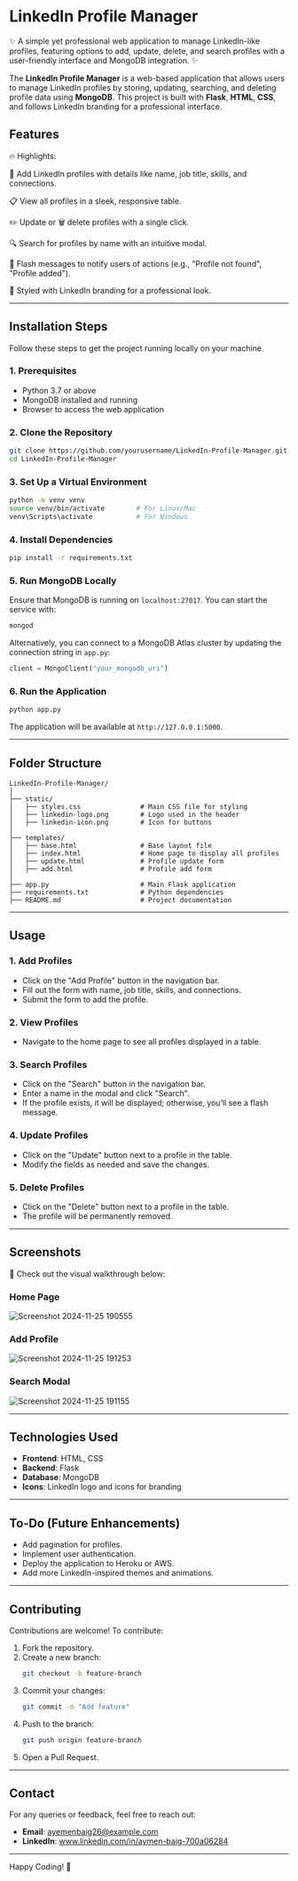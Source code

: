 # LinkedIn Profile Manager

✨ A simple yet professional web application to manage LinkedIn-like profiles, featuring options to add, update, delete, and search profiles with a user-friendly interface and MongoDB integration. ✨

The **LinkedIn Profile Manager** is a web-based application that allows users to manage LinkedIn profiles by storing, updating, searching, and deleting profile data using **MongoDB**. This project is built with **Flask**, **HTML**, **CSS**, and follows LinkedIn branding for a professional interface.

## **Features**
🔥 Highlights:

💼 Add LinkedIn profiles with details like name, job title, skills, and connections.

📋 View all profiles in a sleek, responsive table.

✏️ Update or 🗑️ delete profiles with a single click.

🔍 Search for profiles by name with an intuitive modal.

💬 Flash messages to notify users of actions (e.g., "Profile not found", "Profile added").

🎨 Styled with LinkedIn branding for a professional look.

---

## **Installation Steps**
Follow these steps to get the project running locally on your machine.

### **1. Prerequisites**
- Python 3.7 or above
- MongoDB installed and running
- Browser to access the web application

### **2. Clone the Repository**
```bash
git clone https://github.com/yourusername/LinkedIn-Profile-Manager.git
cd LinkedIn-Profile-Manager
```

### **3. Set Up a Virtual Environment**
```bash
python -m venv venv
source venv/bin/activate        # For Linux/Mac
venv\Scripts\activate           # For Windows
```

### **4. Install Dependencies**
```bash
pip install -r requirements.txt
```

### **5. Run MongoDB Locally**
Ensure that MongoDB is running on `localhost:27017`. You can start the service with:
```bash
mongod
```

Alternatively, you can connect to a MongoDB Atlas cluster by updating the connection string in `app.py`:
```python
client = MongoClient("your_mongodb_uri")
```

### **6. Run the Application**
```bash
python app.py
```
The application will be available at `http://127.0.0.1:5000`.

---

## **Folder Structure**
```
LinkedIn-Profile-Manager/
│
├── static/
│   ├── styles.css               # Main CSS file for styling
│   ├── linkedin-logo.png        # Logo used in the header
│   ├── linkedin-icon.png        # Icon for buttons
│
├── templates/
│   ├── base.html                # Base layout file
│   ├── index.html               # Home page to display all profiles
│   ├── update.html              # Profile update form
│   ├── add.html                 # Profile add form
│
├── app.py                       # Main Flask application
├── requirements.txt             # Python dependencies
├── README.md                    # Project documentation
```

---

## **Usage**
### **1. Add Profiles**
- Click on the "Add Profile" button in the navigation bar.
- Fill out the form with name, job title, skills, and connections.
- Submit the form to add the profile.

### **2. View Profiles**
- Navigate to the home page to see all profiles displayed in a table.

### **3. Search Profiles**
- Click on the "Search" button in the navigation bar.
- Enter a name in the modal and click "Search".
- If the profile exists, it will be displayed; otherwise, you’ll see a flash message.

### **4. Update Profiles**
- Click on the "Update" button next to a profile in the table.
- Modify the fields as needed and save the changes.

### **5. Delete Profiles**
- Click on the "Delete" button next to a profile in the table.
- The profile will be permanently removed.

---

## **Screenshots**

📸 Check out the visual walkthrough below:
### **Home Page**
![Screenshot 2024-11-25 190555](https://github.com/user-attachments/assets/6235522d-f50c-426e-9d2b-68f3f84672a8)

### **Add Profile**
![Screenshot 2024-11-25 191253](https://github.com/user-attachments/assets/07334a57-a489-457e-9287-6db4b6a8d5a8)


### **Search Modal**
![Screenshot 2024-11-25 191155](https://github.com/user-attachments/assets/f1eb98bd-c21f-4d24-bc57-e3ee2ce82334)

---

## **Technologies Used**
- **Frontend**: HTML, CSS
- **Backend**: Flask
- **Database**: MongoDB
- **Icons**: LinkedIn logo and icons for branding

---

## **To-Do (Future Enhancements)**
- Add pagination for profiles.
- Implement user authentication.
- Deploy the application to Heroku or AWS.
- Add more LinkedIn-inspired themes and animations.

---

## **Contributing**
Contributions are welcome! To contribute:
1. Fork the repository.
2. Create a new branch:
   ```bash
   git checkout -b feature-branch
   ```
3. Commit your changes:
   ```bash
   git commit -m "Add feature"
   ```
4. Push to the branch:
   ```bash
   git push origin feature-branch
   ```
5. Open a Pull Request.

---


## **Contact**
For any queries or feedback, feel free to reach out:
- **Email**: ayemenbaig26@example.com
- **LinkedIn**: www.linkedin.com/in/aymen-baig-700a06284

---

Happy Coding! 🎉
